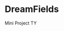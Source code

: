 # DreamFields
Mini Project TY

<!-- sudo docker run -p 3000:3000 dream_frontend -->
<!-- sudo docker run -p 5000:5000 dream_backend -->